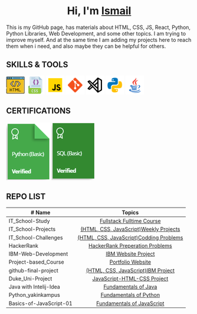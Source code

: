 <h1 align="center">Hi, I'm <a href="https://i-bilge.github.io/Coursera_Project-based_Course_Website/" target="_blank">Ismail</a></h1>
This is my GitHub page, has materials about HTML, CSS, JS, React, Python, Python Libraries, Web Development, and some other topics. I am trying to improve myself. And at the same time I am adding my projects here to reach them when i need, and also maybe they can be helpful for others.

## SKILLS & TOOLS
<img src="./images/icons8-html-64.png" alt="HTML5" style="width:50px;"/> <img src="./images/icons8-css-64.png" alt="CSS3" style="width:50px;"/> <img src="./images/icons8-javascript-48.png" alt="JavaScript" style="width:50px;"/> <img src="./images/icons8-git-48.png" alt="Git" style="width:50px;"/> <img src="./images/7417366_vs%20code_visual%20studio%20code_logo_code_icon.png" alt="VSCode" style="width:50px;"/> <img src="./images/icons8-python-48.png" alt="Python" style="width:50px;"/> <img src="./images/icons8-java-48.png" alt="java" style="width:50px;"/>

## CERTIFICATIONS

<a href="https://www.hackerrank.com/certificates/334ebd496eef" target="_blank">![Python](./images/Py%20HR.PNG)</a>
<a href="https://www.hackerrank.com/certificates/743852a5bd72" target="_blank">![SQL](./images/SQL%20HR.PNG)</a>


## REPO LIST
| # Name                  |                                                                       Topics                                                                |
| ----------------------- | :-----------------------------------------------------------------------------------------------------------------------------------------: |
| IT_School-Study         |[Fullstack Fulltime Course](https://github.com/i-bilge/Clarusway_IT_School---FS-DE-02-EN-Study)                                              |
| IT_School-Projects      |[(HTML, CSS, JavaScript)Weekly Projects](https://github.com/i-bilge/Clarusway_IT_School-Projects)                                            |
| IT_School-Challenges    |[(HTML, CSS, JavaScript)Codding Problems](https://github.com/i-bilge/Clarusway_IT_School-Codding_Challenges)                                 |
| HackerRank              |[HackerRank Preperation Problems](https://github.com/i-bilge/HackerRank)                                                                     |
| IBM-Web-Development     |[IBM Website Project](https://github.com/i-bilge/IBM---Web-Development-Course)                                                               |
| Project-based_Course    |[Portfolio Website](https://github.com/i-bilge/Coursera_Project-based_Course_Website)                                                        |
| github-final-project    |[(HTML, CSS, JavaScript)IBM Project](https://github.com/i-bilge/github-final-project)                                                        |
| Duke_Uni-Project        |[JavaScript-HTML-CSS Project](https://github.com/i-bilge/Duke_Uni---JavaScript-HTML-CSS)                                                     |
| Java with Intelij-Idea  |[Fundamentals of Java](https://github.com/i-bilge/Java-Course-in-Intelij-Idea-Projects)                                                      |
| Python_yakinkampus      |[Fundamentals of Python](https://github.com/i-bilge/Python_yakinkampus)                                                                      |
| Basics-of-JavaScript-01 |[Fundamentals of JavaScript](https://github.com/i-bilge/Basics-of-JavaScript-01)                                                             |
